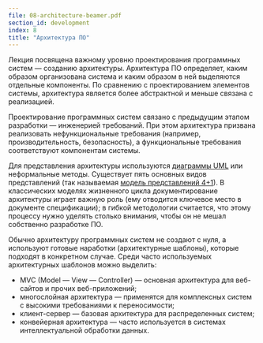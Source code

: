 ```yaml
---
file: 08-architecture-beamer.pdf
section_id: development
index: 8
title: "Архитектура ПО"
---
```


Лекция посвящена важному уровню проектирования программных систем — созданию архитектуры.
Архитектура ПО определяет, каким образом организована система и каким образом
в ней выделяются отдельные компоненты. По сравнению с проектированием элементов
системы, архитектура является более абстрактной и меньше связана с реализацией.

Проектирование программных систем связано с предыдущим этапом разработки —
инженерией требований. При этом архитектура призвана реализовать нефункциональные
требования (например, производительность, безопасность),
а функциональные требования соответствуют компонентам системы.

Для представления архитектуры используются [диаграммы UML][uml] или неформальные
методы. Существует пять основных видов представлений (так называемая
[модель представлений 4+1][4+1]). В классических моделях жизненного цикла
документирование архитектуры играет важную роль (ему отводится ключевое место
в документе спецификации); в гибкой методологии считается, что этому процессу
нужно уделять столько внимания, чтобы он не мешал собственно разработке ПО.

Обычно архитектуру программных систем не создают с нуля, а используют готовые
наработки (архитектурные шаблоны), которые подходят в конкретном случае.
Среди часто используемых архитектурных шаблонов можно выделить:

* MVC (Model — View — Controller) — основная архитектура для веб-сайтов
  и прочих веб-приложений;
* многослойная архитектура — применятся для комплексных систем с высокими требованиями
  к переносимости;
* клиент-сервер — базовая архитектура для распределенных систем;
* конвейерная архитектура — часто используется в системах интеллектуальной
  обработки данных.

[uml]: https://en.wikipedia.org/wiki/Unified_Modeling_Language
[4+1]: https://en.wikipedia.org/wiki/4%2B1_architectural_view_model
